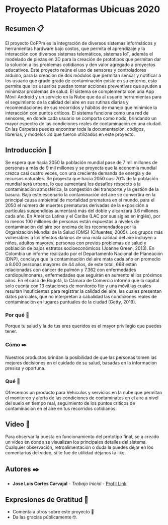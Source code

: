# Proyecto Plataformas Ubicuas 2020

## Resumen 📋

El proyecto CoPPm es la integración de diversos sistemas informáticos y  herramientas hardware bajo costos, que permita el aprendizaje y la interacción con diversos sistemas telemáticos, sistemas IoT, además el  modelado de piezas en 3D para la creación de prototipos que permitan dar  la solución a los problemas cotidianos y den valor agregado a  proyectos educativos.
Este proyecto reúne el uso de sensores y controladores arduino, para la creación de dos módulos que permitan sensar y notificar  a los usuario que grado grado de contaminación existe en su entorno, esto permite que los usuarios puedan tomar acciones preventivas que ayuden a minimizar problemas de salud. El sistema se complementa con una App Móvil Android y un servicio en la Nube que da al usuario herramientas para el seguimiento de la calidad del aire en sus rutinas diarias y recomendaciones de sus recorridos y hábitos de manejo que minimice la interacción con puntos críticos. El sistema funciona como una red de sensores,  en donde cada usuario se comporta como nodo, brindando un mayor espectro de las condiciones reales de contaminación en una ciudad.
En las Carpetas puedes encontrar toda la documentación,  códigos, librerías, y modelos 3d que fueron utilizados en este proyecto. 


## Introducción 🚀

Se espera que hacia 2050 la población mundial pase de 7 mil millones de personas a más de 9 mil millones y se proyecta que la economía mundial crezca casi cuatro veces, con una creciente demanda de energía y de recursos naturales. Se proyecta que hacia 2050 casi 70% de la población mundial será urbana, lo que aumentará los desafíos respecto a la contaminación atmosférica, la congestión del transporte y la gestión de la basura. Bajo este escenario la contaminación del aire se convertirá en la principal causa ambiental de mortalidad prematura en el mundo, para el 2050 el número de muertes prematuras derivadas de la exposición a partículas suspendidas aumentará más del doble y alcanzará 3.6 millones cada año.
En América Latina y el Caribe (LAC por sus siglas en inglés), por lo menos 100 millones de personas están expuestas a niveles de contaminación del aire por encima de los recomendados por la Organización Mundial de la Salud (OMS) (Cifuentes, 2005). Los grupos más vulnerables a los efectos dañinos de una mala calidad del aire incluyen a niños, adultos mayores, personas con previos problemas de salud y población de bajos estratos socioeconómicos (Joanne Green, 2013). 
En Colombia un informe  realizado por el Departamento Nacional de Planeación (DNP), concluye que la contaminación del aire mata cada año en promedio a 8.000 personas mayores de 44 años, de este total, 668 están relacionadas con cáncer de pulmón y 7.362 con enfermedades cardiopulmonares, enfermedades que seguirán en aumento el los próximos años. 
En el caso de Bogotá, la Cámara de Comercio informó que la capital solo cuenta con 13 estaciones de monitoreo fijo y una móvil las cuales resultan insuficientes para registrar la calidad del aire, las cuales presentan datos parciales, que no interpretan a cabalidad las condiciones reales de contaminación en lugares puntuales de la ciudad (Getty, 2019).

### Por qué 📌
Porque tu salud y la de tus eres queridos es el mayor privilegio que puedes tener.

### Cómo ✒️
Nuestros productos brindan la posibilidad de que las personas tomen las mejores decisiones en el cuidado de su salud,  basadas en la informacion presisa y oportuna.

### Qué 📄
Ofrecemos un producto para Vehiculos y servicios en la nube que permitan el monitoreo y alerta de las condiciones de contaminates en el aire a nivel del suelo en tiempo real, seguimiento de los puntos criticos de contaminacion en el aire en tus recorridos cotidianos.

## Video 📢
Para  observar la puesta en funcionamiento del prototipo final, se a creado un vídeo en donde se visualizan los principales detalles del sistema. Cualquier observación, retroalimentación o duda la puedes dejar en los comentarios del vídeo, si te fue de utilidad déjanos tu like.

## Autores ✒️

* **Jose Luis Cortes Carvajal** - *Trabajo Inicial* - [Profil Link](https://github.com/jos3cort3s)

## Expresiones de Gratitud 🎁

* Comenta a otros sobre este proyecto 📢 
* Da las gracias públicamente 🤓.

